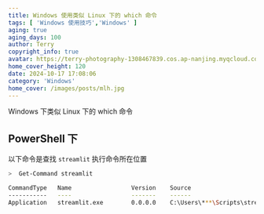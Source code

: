 ```yaml
---
title: Windows 使用类似 Linux 下的 which 命令
tags: [ 'Windows 使用技巧','Windows' ]
aging: true
aging_days: 100
author: Terry
copyright_info: true
avatar: https://terry-photography-1308467839.cos.ap-nanjing.myqcloud.com/icon/logo.svg
home_cover_height: 120
date: 2024-10-17 17:08:06
category: 'Windows'
home_cover: /images/posts/mlh.jpg
---
```


Windows 下类似 Linux 下的 which 命令

## PowerShell 下

以下命令是查找 `streamlit` 执行命令所在位置

```bash
>  Get-Command streamlit

CommandType   Name                 Version    Source
-----------   ----                 -------    ------
Application   streamlit.exe        0.0.0.0    C:\Users\***\Scripts\streamlit.exe

```

